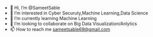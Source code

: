 - 👋 Hi, I’m @SameetSable
- 👀 I’m interested in Cyber Securuty,Machine Learning,Data Science
- 🌱 I’m currently learning Machine Learning
- 💞️ I’m looking to collaborate on Big Data Visualization/Anlytics
- 📫 How to reach me sameetsable69@gmail.com



